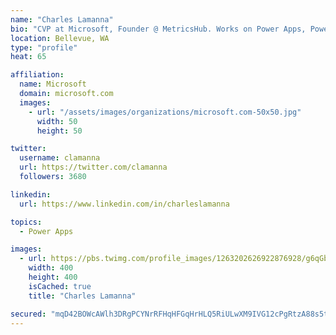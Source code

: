 ```yaml
---
name: "Charles Lamanna"
bio: "CVP at Microsoft, Founder @ MetricsHub. Works on Power Apps, Power Automate, Power Virtual Agent, Common Data Service and Dynamics 365."
location: Bellevue, WA
type: "profile"
heat: 65

affiliation:
  name: Microsoft
  domain: microsoft.com
  images:
    - url: "/assets/images/organizations/microsoft.com-50x50.jpg"
      width: 50
      height: 50

twitter:
  username: clamanna
  url: https://twitter.com/clamanna
  followers: 3680

linkedin:
  url: https://www.linkedin.com/in/charleslamanna

topics:
  - Power Apps

images:
  - url: https://pbs.twimg.com/profile_images/1263202626922876928/g6qGbHZ-_400x400.jpg
    width: 400
    height: 400
    isCached: true
    title: "Charles Lamanna"

secured: "mqD42BOWcAWlh3DRgPCYNrRFHqHFGqHrHLQ5RiULwXM9IVG12cPgRtzA88s5t5jP9Y5TpRHQQMVVxbFiTqZzpOkbknqB/azZiNBuoJ5yYATQAWy9bkhhlXRXrkAiW7n8JNmSw/MMMYtztFSeNDcm1zy+FY8K0Ur0gvL9V1/VdJ2QhbLrlxzy7k43gKy9FqM0Mkp5n6Uh372gvL+vPJ07fGOPoXefS7VtyaP1n9xpWKfNmLUzfMZ9mmm+EDrVKKDur0YOSyUDL9TbOJKAuF5CxkhR7TcUlrp/j/vi7GQfbvihm+wrUQtVK2pDdnHPRhxBzSjfoEaBWs4mCPxbcpf/KJB7HysEbOpWwVfb4B1kardMFY3xeqn5P4fS/qaMgA58eOnRuedxXF6VC4OOoIxT9A==;KspqcsAq58/pndyUFR9DnQ=="
---
```


